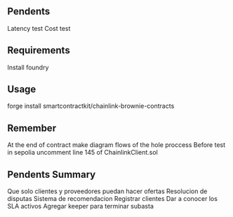 ## Pendents
Latency test
Cost test


## Requirements
Install foundry

## Usage
forge install smartcontractkit/chainlink-brownie-contracts

## Remember
At the end of contract make diagram flows of the hole proccess
Before test in sepolia uncomment line 145 of ChainlinkClient.sol

## Pendents Summary
Que solo clientes y proveedores puedan hacer ofertas
Resolucion de disputas
Sistema de recomendacion
Registrar clientes
Dar a conocer los SLA activos
Agregar keeper para terminar subasta


